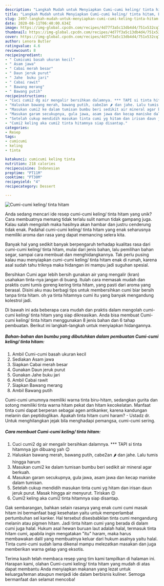 ```yaml
---
description: "Langkah Mudah untuk Menyiapkan Cumi-cumi keling/ tinta hitam, Enak"
title: "Langkah Mudah untuk Menyiapkan Cumi-cumi keling/ tinta hitam, Enak"
slug: 2497-langkah-mudah-untuk-menyiapkan-cumi-cumi-keling-tinta-hitam-enak
date: 2020-08-11T06:40:00.634Z
image: https://img-global.cpcdn.com/recipes/4d77f3a5c13db4d4/751x532cq70/cumi-cumi-keling-tinta-hitam-foto-resep-utama.jpg
thumbnail: https://img-global.cpcdn.com/recipes/4d77f3a5c13db4d4/751x532cq70/cumi-cumi-keling-tinta-hitam-foto-resep-utama.jpg
cover: https://img-global.cpcdn.com/recipes/4d77f3a5c13db4d4/751x532cq70/cumi-cumi-keling-tinta-hitam-foto-resep-utama.jpg
author: Lenora Butler
ratingvalue: 4.6
reviewcount: 8
recipeingredient:
- " Cumicumi basah ukuran kecil"
- " Asam jawa"
- " Cabai merah besar"
- " Daun jeruk purut"
- " Jahe  buku jari"
- " Cabai rawit"
- " Bawang merang"
- " Bawang putih"
recipeinstructions:
- "Cuci cumi2 dg air mengalir bersihkan dalamnya. *** TAPI si tinta hitamnya jgn dibuang yah 😉"
- "Haluskan bawang merah, bawang putih, cabe2an 🌶 dan jahe. Lalu tumis hingga harum"
- "Masukan cumi2 ke dalam tumisan bumbu beri sedikit air mineral agar berkuah."
- "Masukan garam secukupnya, gula jawa, asam jawa dan kecap maniske dalam tumisan."
- "Setelah cukup mendidih masukan tinta cumi yg hitam dan irisan daun jeruk purut. Masak hingga air menyurut. Tiriskan 😉"
- "Cumi2 keling aka cumi2 tinta hitamnya siap disantap."
categories:
- Resep
tags:
- cumicumi
- keling
- tinta

katakunci: cumicumi keling tinta 
nutrition: 218 calories
recipecuisine: Indonesian
preptime: "PT11M"
cooktime: "PT30M"
recipeyield: "4"
recipecategory: Dessert

---
```



![Cumi-cumi keling/ tinta hitam](https://img-global.cpcdn.com/recipes/4d77f3a5c13db4d4/751x532cq70/cumi-cumi-keling-tinta-hitam-foto-resep-utama.jpg)

Anda sedang mencari ide resep cumi-cumi keling/ tinta hitam yang unik? Cara membuatnya memang tidak terlalu sulit namun tidak gampang juga. Kalau salah mengolah maka hasilnya akan hambar dan justru cenderung tidak enak. Padahal cumi-cumi keling/ tinta hitam yang enak seharusnya memiliki aroma dan rasa yang dapat memancing selera kita.

Banyak hal yang sedikit banyak berpengaruh terhadap kualitas rasa dari cumi-cumi keling/ tinta hitam, mulai dari jenis bahan, lalu pemilihan bahan segar, sampai cara membuat dan menghidangkannya. Tak perlu pusing kalau mau menyiapkan cumi-cumi keling/ tinta hitam enak di rumah, karena asal sudah tahu triknya maka hidangan ini mampu jadi suguhan spesial.

Bersihkan Cumi agar lebih bersih gunakan air yang mengalir (kran) usahakan tinta-nya jangan di buang. Itulah cara memasak mudah dan praktis cumi tumis goreng kering tinta hitam, yang pasti dari aroma yang berasal. Disini aku mau berbagi tips untuk membersihkan cumi biar bersih tanpa tinta hitam. oh ya tinta hitamnya cumi itu yang banyak mengandung kolestrol jadi.


Di bawah ini ada beberapa cara mudah dan praktis dalam mengolah cumi-cumi keling/ tinta hitam yang siap dikreasikan. Anda bisa membuat Cumi-cumi keling/ tinta hitam menggunakan 8 jenis bahan dan 6 tahap pembuatan. Berikut ini langkah-langkah untuk menyiapkan hidangannya.

<!--inarticleads1-->

##### Bahan-bahan dan bumbu yang dibutuhkan dalam pembuatan Cumi-cumi keling/ tinta hitam:

1. Ambil  Cumi-cumi basah ukuran kecil
1. Sediakan  Asam jawa
1. Siapkan  Cabai merah besar
1. Gunakan  Daun jeruk purut
1. Gunakan  Jahe  buku jari
1. Ambil  Cabai rawit
1. Siapkan  Bawang merang
1. Ambil  Bawang putih


Cumi-cumi umumnya memiliki warna tinta biru-hitam, sedangkan gurita dan sotong memiliki tinta warna hitam pekat dan hitam kecokelatan. Manfaat tinta cumi dapat berperan sebagai agen antikanker, karena kandungan melanin dan peptidoglikan. Apakah tinta hitam cumi haram? - Ustadz dr. Untuk menghilangkan jejak bila menghadapi pemangsa, cumi-cumi sering. 

<!--inarticleads2-->

##### Cara membuat Cumi-cumi keling/ tinta hitam:

1. Cuci cumi2 dg air mengalir bersihkan dalamnya. *** TAPI si tinta hitamnya jgn dibuang yah 😉
1. Haluskan bawang merah, bawang putih, cabe2an 🌶 dan jahe. Lalu tumis hingga harum
1. Masukan cumi2 ke dalam tumisan bumbu beri sedikit air mineral agar berkuah.
1. Masukan garam secukupnya, gula jawa, asam jawa dan kecap maniske dalam tumisan.
1. Setelah cukup mendidih masukan tinta cumi yg hitam dan irisan daun jeruk purut. Masak hingga air menyurut. Tiriskan 😉
1. Cumi2 keling aka cumi2 tinta hitamnya siap disantap.


Gak sembarangan, bahkan selain rasanya yang enak cumi cumi masak hitam ini bermanfaat bagi kesehatan yaitu untuk memperlambat pertumbuhan sel kanker. Hal tersebut disesbabklan tinta cumi mengandung melanin atau pigmen hitam. Jadi tinta hitam cumi yang berada di dalam cumi juga halal. Hukum asal hewan buruan laut adalah halal, termasuk tinta hitam cumi, apabila ingin mengatakan &#34;itu&#34; haram, maka harus membawakan dalil yang membuatnya keluar dari hukum asalnya yaitu halal. Tinta cumi-cumi sudah lama dikenal mampu melezatkan masakan dan juga memberikan warna gelap yang eksotis. 

Terima kasih telah membaca resep yang tim kami tampilkan di halaman ini. Harapan kami, olahan Cumi-cumi keling/ tinta hitam yang mudah di atas dapat membantu Anda menyiapkan makanan yang lezat untuk keluarga/teman ataupun menjadi ide dalam berbisnis kuliner. Semoga bermanfaat dan selamat mencoba!
